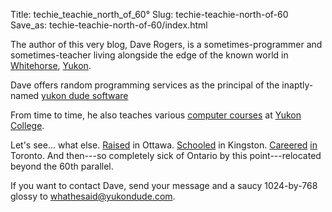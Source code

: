 Title: techie_teachie_north_of_60°
Slug: techie-teachie-north-of-60
Save_as: techie-teachie-north-of-60/index.html

The author of this very blog, Dave Rogers, is a sometimes-programmer and sometimes-teacher living alongside the edge
of the known world in [Whitehorse](http://www.city.whitehorse.yk.ca/), [Yukon](https://travelyukon.com/).

Dave offers random programming services as the principal of the inaptly-named
[yukon dude software](https://yukondude.com/)

From time to time, he also teaches various [computer courses](http://college.yukondude.com/) at
[Yukon College](https://www.yukoncollege.yk.ca/).

Let's see... what else. [Raised](https://en.wikipedia.org/wiki/The_Glebe) in Ottawa.
[Schooled](https://www.queensu.ca/) in Kingston.
[Careered](https://www.bmo.com/nesbittburns") [in](https://www.ssctech.com/) Toronto.
And then---so completely sick of Ontario by this point---relocated beyond the 60th parallel.

If you want to contact Dave, send your message and a saucy 1024-by-768 glossy to <whathesaid@yukondude.com>.
